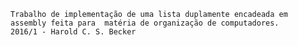     Trabalho de implementação de uma lista duplamente encadeada em assembly feita para  matéria de organização de computadores.
    2016/1 - Harold C. S. Becker
 

  
